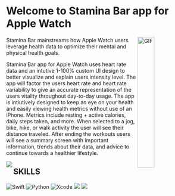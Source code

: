 # Welcome to Stamina Bar app for Apple Watch 

<img align="right" alt="GIF" src="https://github.com/hesbryce/Stamina-Bar/blob/main/stamina_bar_white_nobg.png" width="30%" />

Stamina Bar mainstreams how Apple Watch users leverage health data to optimize their mental and physical health goals. 

Stamina Bar app for Apple Watch uses heart rate data and an intutive 1-100% custom UI design to better visualize and explain users intensity level. The app will factor the users heart rate and heart rate variability to give an accurate representation of the users vitality throughout day-to-day usage. The app is intiutively designed to keep an eye on your health and easily viewing health metrics without use of an iPhone. Metrics include resting + active calories, daily steps taken, and more. When selected to a jog, bike, hike, or walk activity the user will see their distance traveled. After ending the workouts users will see a summary screen with important information, trends about their data, and advice to continue towards a healthier lifestyle. 

<img align="left" src="https://github.com/hesbryce/Stamina-Bar/blob/main/Ultra%20-%2049mm%20-%20Hierarchical%20App%20-%20Child%20View%20Copy.png" />  

## SKILLS
![Swift](https://img.shields.io/badge/Swift-FA7343?style=for-the-badge&logo=swift&logoColor=white) ![Python](https://img.shields.io/badge/Python-FFD43B?style=for-the-badge&logo=python&logoColor=blue)
![Xcode](https://img.shields.io/badge/Xcode-007ACC?style=for-the-badge&logo=Xcode&logoColor=white)
<img src="https://img.shields.io/badge/App_Store-0D96F6?style=for-the-badge&logo=app-store&logoColor=white" /> 
<img src="https://img.shields.io/badge/Sketch-FFB387?style=for-the-badge&logo=sketch&logoColor=black" />


